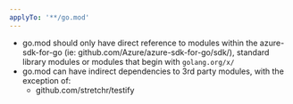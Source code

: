 ```yaml
---
applyTo: '**/go.mod'
---
```


- go.mod should only have direct reference to modules within the azure-sdk-for-go (ie: github.com/Azure/azure-sdk-for-go/sdk/<modules>), standard library modules or modules that begin with `golang.org/x/`
- go.mod can have indirect dependencies to 3rd party modules, with the exception of:
  - github.com/stretchr/testify
  
